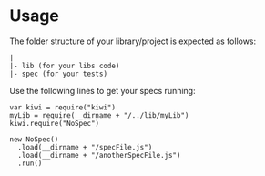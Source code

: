# Usage #

The folder structure of your library/project is expected as follows:

    |  
    |- lib (for your libs code)  
    |- spec (for your tests)

Use the following lines to get your specs running:

    var kiwi = require("kiwi")
    myLib = require(__dirname + "/../lib/myLib")
    kiwi.require("NoSpec")

    new NoSpec()
      .load(__dirname + "/specFile.js")
      .load(__dirname + "/anotherSpecFile.js")
      .run()